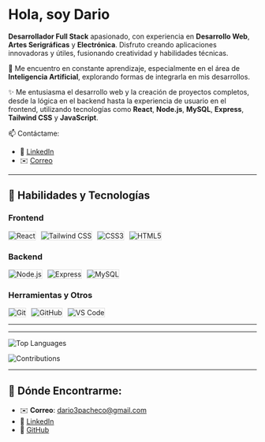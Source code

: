 # Hola, soy Dario

 **Desarrollador Full Stack** apasionado, con experiencia en **Desarrollo Web**, **Artes Serigráficas** y **Electrónica**. Disfruto creando aplicaciones innovadoras y útiles, fusionando creatividad y habilidades técnicas.

🌱 Me encuentro en constante aprendizaje, especialmente en el área de **Inteligencia Artificial**, explorando formas de integrarla en mis desarrollos.

✨ Me entusiasma el desarrollo web y la creación de proyectos completos, desde la lógica en el backend hasta la experiencia de usuario en el frontend, utilizando tecnologías como **React**, **Node.js**, **MySQL**, **Express**, **Tailwind CSS** y **JavaScript**.

📫 Contáctame:
- 💼 [LinkedIn](https://www.linkedin.com/in/dario3pacheco/)  
- ✉️ [Correo](mailto:dario3pacheco@gmail.com)

---

## 🚀 Habilidades y Tecnologías

### **Frontend**

<div style="display: flex; gap: 10px;">
  <img src="https://img.shields.io/badge/-React-black?style=flat-square&logo=react&logoColor=61DAFB" alt="React" style="border: 1px solid #dcdcdc; background-color: transparent;">
  <img src="https://img.shields.io/badge/-Tailwind%20CSS-black?style=flat-square&logo=tailwind-css&logoColor=06B6D4" alt="Tailwind CSS" style="border: 1px solid #dcdcdc; background-color: transparent;">
  <img src="https://img.shields.io/badge/-CSS3-black?style=flat-square&logo=css3&logoColor=1572B6" alt="CSS3" style="border: 1px solid #dcdcdc; background-color: transparent;">
  <img src="https://img.shields.io/badge/-HTML5-black?style=flat-square&logo=html5&logoColor=E34F26" alt="HTML5" style="border: 1px solid #dcdcdc; background-color: transparent;">
</div>


### **Backend**

<div style="display: flex; gap: 10px;">
  <img src="https://img.shields.io/badge/-Node.js-black?style=flat-square&logo=node.js&logoColor=8CC84B" alt="Node.js" style="border: 1px solid #dcdcdc; background-color: transparent;">
  <img src="https://img.shields.io/badge/-Express-black?style=flat-square&logo=express&logoColor=000000" alt="Express" style="border: 1px solid #dcdcdc; background-color: transparent;">
  <img src="https://img.shields.io/badge/-MySQL-black?style=flat-square&logo=mysql&logoColor=4479A1" alt="MySQL" style="border: 1px solid #dcdcdc; background-color: transparent;">
</div>

### **Herramientas y Otros**

<div style="display: flex; gap: 10px;">
  <img src="https://img.shields.io/badge/-Git-black?style=flat-square&logo=git&logoColor=F05032" alt="Git" style="border: 1px solid #dcdcdc; background-color: transparent;">
  <img src="https://img.shields.io/badge/-GitHub-black?style=flat-square&logo=github&logoColor=FFFFFF" alt="GitHub" style="border: 1px solid #dcdcdc; background-color: transparent;">
  <img src="https://img.shields.io/badge/-Visual%20Studio%20Code-black?style=flat-square&logo=visual-studio-code&logoColor=007ACC" alt="VS Code" style="border: 1px solid #dcdcdc; background-color: transparent;">
</div>

---
---
![Top Languages](https://github-readme-stats.vercel.app/api/top-langs/?username=Dario3111&layout=compact&bg_color=00000000&text_color=ffffff&title_color=ffffff&icon_color=00ff00&border_color=dcdcdc)

![Contributions](https://github-readme-streak-stats.herokuapp.com/?user=Dario3111&background=00000000&ring=00ff00&fire=00ff00&currStreakNum=ffffff&currStreakLabel=00ff00&sideNums=ffffff&sideLabels=00ff00&dates=00ff00&border=dcdcdc)

---
## 📍 Dónde Encontrarme:
- ✉️ **Correo**: [dario3pacheco@gmail.com](mailto:dario3pacheco@gmail.com)
- 🔗 [LinkedIn](https://www.linkedin.com/in/dario3pacheco/)
- 🔗 [GitHub](https://github.com/Dario3111)
